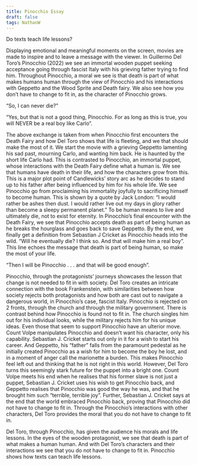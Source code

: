 ```yaml
---
title: Pinocchio Essay
draft: false
tags: NathanW
---
```


Do texts teach life lessons?

Displaying emotional and meaningful moments on the screen, movies are made to inspire and to leave a message with the viewer. In Guillermo Del Toro’s Pinocchio (2022) we see an immortal wooden puppet seeking acceptance going through fascist Italy with his grieving father trying to find him. Throughout Pinocchio, a moral we see is that death is part of what makes humans human through the view of Pinocchio and his interactions with Geppetto and the Wood Sprite and Death fairy. We also see how you don’t have to change to fit in, as the character of Pinocchio grows.

“So, I can never die?”

“Yes, but that is not a good thing, Pinocchio. For as long as this is true, you will NEVER be a real boy like Carlo”.

The above exchange is taken from when Pinocchio first encounters the Death Fairy and how Del Toro shows that life is fleeting, and we that should make the most of it. We start the movie with a grieving Geppetto lamenting his sad past, mourning Carlo, and wanting him back. He is haunted by the short life Carlo had. This is contrasted to Pinocchio, an immortal puppet, whose interactions with the Death Fairy define what a human is. We see that humans have death in their life, and how the characters grow from this. This is a major plot point of Candlewicks’ story arc as he decides to stand up to his father after being influenced by him for his whole life. We see Pinocchio go from proclaiming his immortality joyfully to sacrificing himself to become human. This is shown by a quote by Jack London: “I would rather be ashes then dust. I would rather live out my days in glory rather than become a sleepy permanent planet.” To be human means to live and ultimately die, not to exist for eternity. In Pinocchio’s final encounter with the Death Fairy, we see that Pinocchio accepts death as part of being human as he breaks the hourglass and goes back to save Geppetto. By the end, we finally get a definition from Sebastian J Cricket as Pinocchio heads into the wild. “Will he eventually die? I think so. And that will make him a real boy”. This line echoes the message that death is part of being human, so make the most of your life.

“Then I will be Pinocchio . . . and that will be good enough”.

Pinocchio, through the protagonists’ journeys showcases the lesson that change is not needed to fit in with society. Del Toro creates an intricate connection with the book Frankenstein, with similarities between how society rejects both protagonists and how both are cast out to navigate a dangerous world, in Pinocchio’s case, fascist Italy. Pinocchio is rejected on 2 fronts, through the church and through the military government. There is contrast behind how Pinocchio is found not to fit in. The church singles him out for his individual looks, while the military rejects him for his unique ideas. Even those that seem to support Pinocchio have an ulterior move. Count Volpe manipulates Pinocchio and doesn’t want his character, only his capability. Sebastian J. Cricket starts out only in it for a wish to start his career. And Geppetto, his “father” falls from the paramount pedestal as he initially created Pinocchio as a wish for him to become the boy he lost, and in a moment of anger call the marionette a burden. This makes Pinocchio feel left out and thinking that he is not right in this world. However, Del Toro turns this seemingly stark future for the puppet into a bright one. Count Volpe meets his end when he realises that his former slave is not just a puppet, Sebastian J. Cricket uses his wish to get Pinocchio back, and Geppetto realises that Pinocchio was good the way he was, and that he brought him such “terrible, terrible joy”. Further, Sebastian J. Cricket says at the end that the world embraced Pinocchio back, proving that Pinocchio did not have to change to fit in.  Through the Pinocchio’s interactions with other characters, Del Toro provides the moral that you do not have to change to fit in.

Del Toro, through Pinocchio, has given the audience his morals and life lessons. In the eyes of the wooden protagonist, we see that death is part of what makes a human human. And with Del Toro’s characters and their interactions we see that you do not have to change to fit in. Pinocchio shows how texts can teach life lessons.